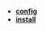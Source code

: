 * [**config**](/System%20Release/Linux/tools/shell/zsh/config/README)  
* [**install**](/System%20Release/Linux/tools/shell/zsh/install/README)  
